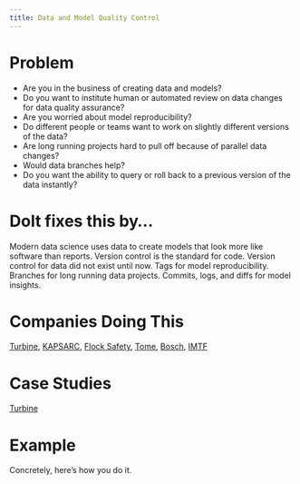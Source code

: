 ```yaml
---
title: Data and Model Quality Control
---
```


# Problem

* Are you in the business of creating data and models? 
* Do you want to institute human or automated review on data changes for data quality assurance?
* Are you worried about model reproducibility? 
* Do different people or teams want to work on slightly different versions of the data? 
* Are long running projects hard to pull off because of parallel data changes? 
* Would data branches help?
* Do you want the ability to query or roll back to a previous version of the data instantly?

# Dolt fixes this by…

Modern data science uses data to create models that look more like software than reports.
Version control is the standard for code. Version control for data did not exist until now.
Tags for model reproducibility.
Branches for long running data projects.
Commits, logs, and diffs for model insights.

# Companies Doing This

[Turbine](https://turbine.ai/), [KAPSARC](https://www.kapsarc.org/), [Flock Safety](https://www.flocksafety.com/), [Tome](https://www.tome.com/), [Bosch](https://www.bosch-home.com/), [IMTF](https://imtf.com/)

# Case Studies

[Turbine](https://www.dolthub.com/blog/2022-08-17-dolt-turbine/)

# Example

Concretely, here’s how you do it.

